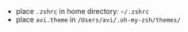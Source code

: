 - place `.zshrc` in home directory: `~/.zshrc`
- place `avi.theme` in `/Users/avi/.oh-my-zsh/themes/`
